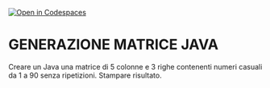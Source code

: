 [![Open in Codespaces](https://classroom.github.com/assets/launch-codespace-2972f46106e565e64193e422d61a12cf1da4916b45550586e14ef0a7c637dd04.svg)](https://classroom.github.com/open-in-codespaces?assignment_repo_id=17686796)

# GENERAZIONE MATRICE JAVA

Creare un Java una matrice di 5 colonne e 3 righe contenenti numeri casuali da 1 a 90 senza ripetizioni. Stampare risultato.
